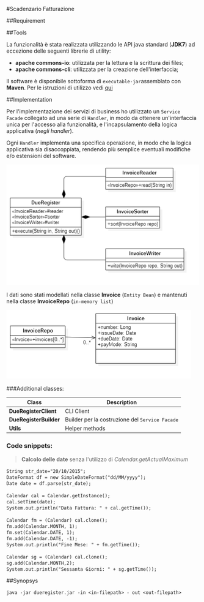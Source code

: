 #Scadenzario Fatturazione

##Requirement

##Tools

La funzionalità è stata realizzata utilizzando le API java standard (**JDK7**) ad eccezione delle seguenti librerie di utility:

 - **apache commons-io**: utilizzata per la lettura e la scrittura dei files;
 - **apache commons-cli**: utilizzata per la creazione dell'interfaccia;

Il software è disponibile sottoforma di `executable-jar`assemblato con **Maven**. Per le istruzioni di utilizzo vedi [qui](#synopsys) 

##Implementation

Per l'implementazione dei servizi di business ho utilizzato un `Service Facade`  collegato ad una serie di `Handler`, in modo da ottenere un'interfaccia unica per l'accesso alla funzionalità, e l'incapsulamento della logica applicativa (*negli handler*).

Ogni  `Handler` implementa una specifica operazione, in modo che la logica applicativa sia disaccoppiata, rendendo più semplice eventuali modifiche e/o estensioni del software. 

![](https://raw.githubusercontent.com/fleanza74/DueRegister/1e7c64d7fd598cccf2ec0aaa3ceaea270d4f8281/invoiceService.png)

I dati sono stati modellati nella classe **Invoice** (`Entity Bean`)  e mantenuti nella classe **InvoiceRepo** (`in-memory list`)

![](https://raw.githubusercontent.com/fleanza74/DueRegister/master/invoiceModel.png)

###Additional classes:

Class                  | Description
---------------------- | -----------
**DueRegisterClient**  | CLI Client
**DueRegisterBuilder** | Builder per la costruzione del `Service Facade`
**Utils**              | Helper methods

### Code snippets:

>**Calcolo delle date** senza l'utilizzo di *Calendar.getActualMaximum*
```
String str_date="20/10/2015";
DateFormat df = new SimpleDateFormat("dd/MM/yyyy");
Date date = df.parse(str_date);

Calendar cal = Calendar.getInstance();
cal.setTime(date);
System.out.println("Data Fattura: " + cal.getTime());

Calendar fm = (Calendar) cal.clone();
fm.add(Calendar.MONTH, 1);
fm.set(Calendar.DATE, 1);
fm.add(Calendar.DATE, -1);
System.out.println("Fine Mese: " + fm.getTime());

Calendar sg = (Calendar) cal.clone();
sg.add(Calendar.MONTH,2);
System.out.println("Sessanta Giorni: " + sg.getTime());
```

##Synopsys
 
```
java -jar dueregister.jar -in <in-filepath> - out <out-filepath>
```
